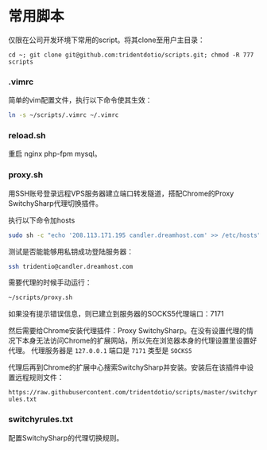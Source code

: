 # 常用脚本

仅限在公司开发环境下常用的script。将其clone至用户主目录：

`cd ~; git clone git@github.com:tridentdotio/scripts.git; chmod -R 777 scripts`

### .vimrc

简单的vim配置文件，执行以下命令使其生效：

```bash
ln -s ~/scripts/.vimrc ~/.vimrc
```

### reload.sh

重启 nginx php-fpm mysql。

### proxy.sh

用SSH账号登录远程VPS服务器建立端口转发隧道，搭配Chrome的Proxy SwitchySharp代理切换插件。

执行以下命令加hosts

```bash
sudo sh -c "echo '208.113.171.195 candler.dreamhost.com' >> /etc/hosts"
```

测试是否能能够用私钥成功登陆服务器：

```bash
ssh tridentio@candler.dreamhost.com
```

需要代理的时候手动运行：

```bash
~/scripts/proxy.sh
```

如果没有提示错误信息，则已建立到服务器的SOCKS5代理端口：7171

然后需要给Chrome安装代理插件：Proxy SwitchySharp。在没有设置代理的情况下本身无法访问Chrome的扩展网站，所以先在浏览器本身的代理设置里设置好代理。
代理服务器是 `127.0.0.1` 端口是 `7171` 类型是 `SOCKS5`

代理后再到Chrome的扩展中心搜索SwitchySharp并安装。安装后在该插件中设置远程规则文件：

`https://raw.githubusercontent.com/tridentdotio/scripts/master/switchyrules.txt`

### switchyrules.txt

配置SwitchySharp的代理切换规则。
